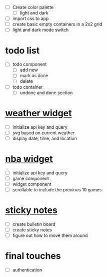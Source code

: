 - [ ] Create color palette
  - [ ] light and dark
- [ ] import css to app
- [ ] create basic empty containers in a 2x2 grid
- [ ] light and dark mode switch

# todo list
- [ ] todo component
  - [ ] add new
  - [ ] mark as done
  - [ ] delete
- [ ] todo container
  - [ ] undone and done section

# [weather widget](https://openweathermap.org/current)
- [ ] initialize api key and query
- [ ] svg based on current weather
- [ ] display date, time, and location

# [nba widget](https://rapidapi.com/api-sports/api/api-nba/pricing)
- [ ] initialize api key and query
- [ ] game component
- [ ] widget component
- [ ] scrollable to include the previous 10 games

# [sticky notes](https://github.com/atlassian/react-beautiful-dnd/blob/master/docs/about/installation.md)
- [ ] create bulletin board
- [ ] create sticky notes
- [ ] figure out how to move them around

# final touches
- [ ] authentication